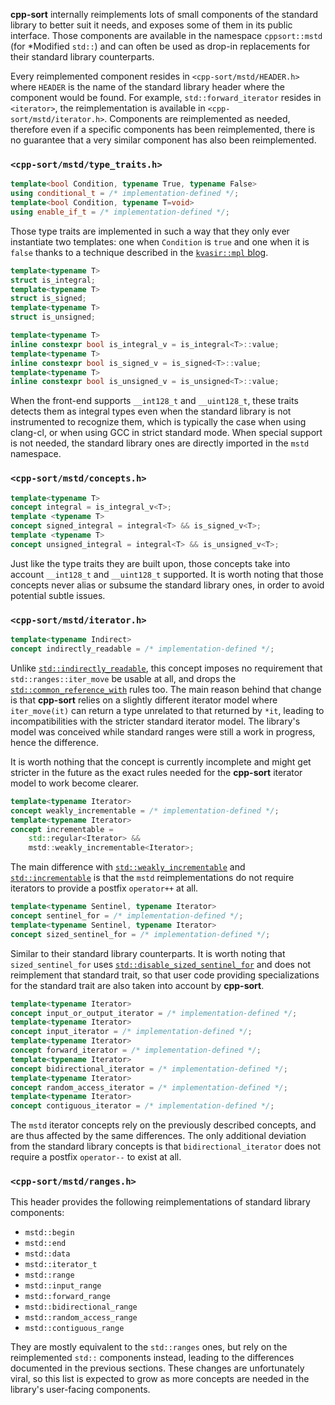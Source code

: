**cpp-sort** internally reimplements lots of small components of the standard library to better suit it needs, and exposes some of them in its public interface. Those components are available in the namespace `cppsort::mstd` (for *Modified `std::`) and can often be used as drop-in replacements for their standard library counterparts.

Every reimplemented component resides in `<cpp-sort/mstd/HEADER.h>` where `HEADER` is the name of the standard library header where the component would be found. For example, `std::forward_iterator` resides in `<iterator>`, the reimplementation is available in `<cpp-sort/mstd/iterator.h>`. Components are reimplemented as needed, therefore even if a specific components has been reimplemented, there is no guarantee that a very similar component has also been reimplemented.

### `<cpp-sort/mstd/type_traits.h>`

```cpp
template<bool Condition, typename True, typename False>
using conditional_t = /* implementation-defined */;
template<bool Condition, typename T=void>
using enable_if_t = /* implementation-defined */;
```

Those type traits are implemented in such a way that they only ever instantiate two templates: one when `Condition` is `true` and one when it is `false` thanks to a technique described in the [`kvasir::mpl` blog][kvasir-conditional].

```cpp
template<typename T>
struct is_integral;
template<typename T>
struct is_signed;
template<typename T>
struct is_unsigned;

template<typename T>
inline constexpr bool is_integral_v = is_integral<T>::value;
template<typename T>
inline constexpr bool is_signed_v = is_signed<T>::value;
template<typename T>
inline constexpr bool is_unsigned_v = is_unsigned<T>::value;
```

When the front-end supports `__int128_t` and `__uint128_t`, these traits detects them as integral types even when the standard library is not instrumented to recognize them, which is typically the case when using clang-cl, or when using GCC in strict standard mode. When special support is not needed, the standard library ones are directly imported in the `mstd` namespace.

### `<cpp-sort/mstd/concepts.h>`

```cpp
template<typename T>
concept integral = is_integral_v<T>;
template <typename T>
concept signed_integral = integral<T> && is_signed_v<T>;
template <typename T>
concept unsigned_integral = integral<T> && is_unsigned_v<T>;
```

Just like the type traits they are built upon, those concepts take into account `__int128_t` and `__uint128_t` supported. It is worth noting that those concepts never alias or subsume the standard library ones, in order to avoid potential subtle issues.

### `<cpp-sort/mstd/iterator.h>`

```cpp
template<typename Indirect>
concept indirectly_readable = /* implementation-defined */;
```

Unlike [`std::indirectly_readable`][std-indirectly-readable], this concept imposes no requirement that `std::ranges::iter_move` be usable at all, and drops the [`std::common_reference_with`][std-common-reference-with] rules too. The main reason behind that change is that **cpp-sort** relies on a slightly different iterator model where `iter_move(it)` can return a type unrelated to that returned by `*it`, leading to incompatibilities with the stricter standard iterator model. The library's model was conceived while standard ranges were still a work in progress, hence the difference.

It is worth nothing that the concept is currently incomplete and might get stricter in the future as the exact rules needed for the **cpp-sort** iterator model to work become clearer.

```cpp
template<typename Iterator>
concept weakly_incrementable = /* implementation-defined */;
template<typename Iterator>
concept incrementable =
    std::regular<Iterator> &&
    mstd::weakly_incrementable<Iterator>;
```

The main difference with [`std::weakly_incrementable`][std-weakly-incrementable] and [`std::incrementable`][std-incrementable] is that the `mstd` reimplementations do not require iterators to provide a postfix `operator++` at all.

```cpp
template<typename Sentinel, typename Iterator>
concept sentinel_for = /* implementation-defined */;
template<typename Sentinel, typename Iterator>
concept sized_sentinel_for = /* implementation-defined */;
```

Similar to their standard library counterparts. It is worth noting that `sized_sentinel_for` uses [`std::disable_sized_sentinel_for`][std-sized-sentinel-for] and does not reimplement that standard trait, so that user code providing specializations for the standard trait are also taken into account by **cpp-sort**.

```cpp
template<typename Iterator>
concept input_or_output_iterator = /* implementation-defined */;
template<typename Iterator>
concept input_iterator = /* implementation-defined */;
template<typename Iterator>
concept forward_iterator = /* implementation-defined */;
template<typename Iterator>
concept bidirectional_iterator = /* implementation-defined */;
template<typename Iterator>
concept random_access_iterator = /* implementation-defined */;
template<typename Iterator>
concept contiguous_iterator = /* implementation-defined */;
```

The `mstd` iterator concepts rely on the previously described concepts, and are thus affected by the same differences. The only additional deviation from the standard library concepts is that `bidirectional_iterator` does not require a postfix `operator--` to exist at all.

### `<cpp-sort/mstd/ranges.h>`

This header provides the following reimplementations of standard library components:
* `mstd::begin`
* `mstd::end`
* `mstd::data`
* `mstd::iterator_t`
* `mstd::range`
* `mstd::input_range`
* `mstd::forward_range`
* `mstd::bidirectional_range`
* `mstd::random_access_range`
* `mstd::contiguous_range`

They are mostly equivalent to the `std::ranges` ones, but rely on the reimplemented `std::` components instead, leading to the differences documented in the previous sections. These changes are unfortunately viral, so this list is expected to grow as more concepts are needed in the library's user-facing components.


  [kvasir-conditional]: https://odinthenerd.blogspot.com/2017/03/start-simple-with-conditional-why.html
  [std-common-reference-with]: https://en.cppreference.com/w/cpp/concepts/common_reference_with
  [std-incrementable]: https://en.cppreference.com/w/cpp/iterator/incrementable
  [std-indirectly-readable]: https://en.cppreference.com/w/cpp/iterator/indirectly_readable
  [std-iter-move]: https://en.cppreference.com/w/cpp/iterator/ranges/iter_move
  [std-sized-sentinel-for]: https://en.cppreference.com/w/cpp/iterator/sized_sentinel_for
  [std-weakly-incrementable]: https://en.cppreference.com/w/cpp/iterator/weakly_incrementable
